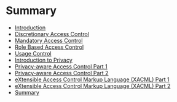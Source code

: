 # Summary

* [Introduction](README.md)
* [Discretionary Access Control]()
* [Mandatory Access Control]()
* [Role Based Access Control]()
* [Usage Control]()
* [Introduction to Privacy]()
* [Privacy-aware Access Control Part 1]()
* [Privacy-aware Access Control Part 2]()
* [eXtensible Access Control Markup Language (XACML) Part 1]()
* [eXtensible Access Control Markup Language (XACML) Part 2]()
* [Summary]()

